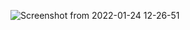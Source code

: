 
![Screenshot from 2022-01-24 12-26-51](https://user-images.githubusercontent.com/96822921/150732961-505ce637-e606-4637-a30b-b19c0582e1fe.png)
